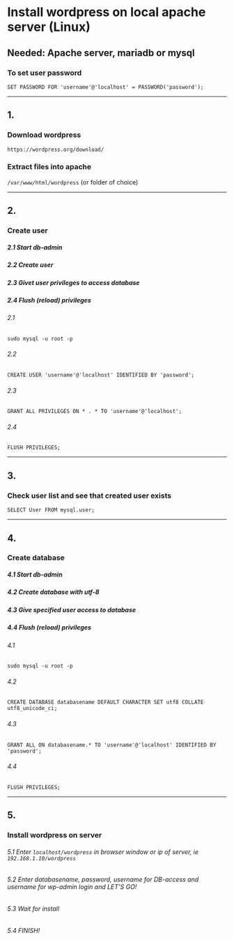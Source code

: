 # Install wordpress on local apache server (Linux)
## Needed: Apache server, mariadb or mysql
### To set user password
`SET PASSWORD FOR 'username'@'localhost' = PASSWORD('password');`

------------------------------------------------
## 1.
### Download wordpress<br>
`https://wordpress.org/download/`
### Extract files into apache
`/var/www/html/wordpress` (or folder of choice)

------------------------------------------------
## 2.
### Create user
##### 2.1 Start db-admin
##### 2.2 Create user
##### 2.3 Givet user privileges to access database
##### 2.4 Flush (reload) privileges
###### 2.1 
`sudo mysql -u root -p`
###### 2.2 
`CREATE USER 'username'@'localhost' IDENTIFIED BY 'password';`
###### 2.3 
`GRANT ALL PRIVILEGES ON * . * TO 'username'@'localhost';`
###### 2.4 
`FLUSH PRIVILEGES;`

------------------------------------------------
## 3.
### Check user list and see that created user exists
`SELECT User FROM mysql.user;`

------------------------------------------------
## 4.
### Create database
##### 4.1 Start db-admin
##### 4.2 Create database with utf-8
##### 4.3 Give specified user access to database
##### 4.4 Flush (reload) privileges

###### 4.1
`sudo mysql -u root -p`
###### 4.2
`CREATE DATABASE databasename DEFAULT CHARACTER SET utf8 COLLATE utf8_unicode_ci;`
###### 4.3
`GRANT ALL ON databasename.* TO 'username'@'localhost' IDENTIFIED BY 'password';`
###### 4.4
`FLUSH PRIVILEGES;`

------------------------------------------------
## 5.
### Install wordpress on server
###### 5.1 Enter `localhost/wordpress` in browser window or ip of server, ie `192.168.1.10/wordpress`
###### 5.2 Enter databasename, password, username for DB-access and username for wp-admin login and LET'S GO!
###### 5.3 Wait for install
###### 5.4 FINISH!
